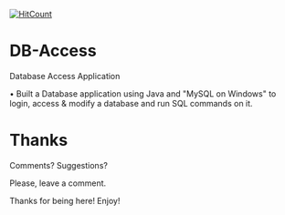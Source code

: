[![HitCount](http://hits.dwyl.io/abhinav-codealchemist/DB-Access.svg)](http://hits.dwyl.io/abhinav-codealchemist/DB-Access)
# DB-Access
Database Access Application

• Built a Database application using Java and "MySQL on Windows" to login, access & modify a database and run SQL commands on it.

# Thanks

Comments? Suggestions?

Please, leave a comment.

Thanks for being here! Enjoy!
